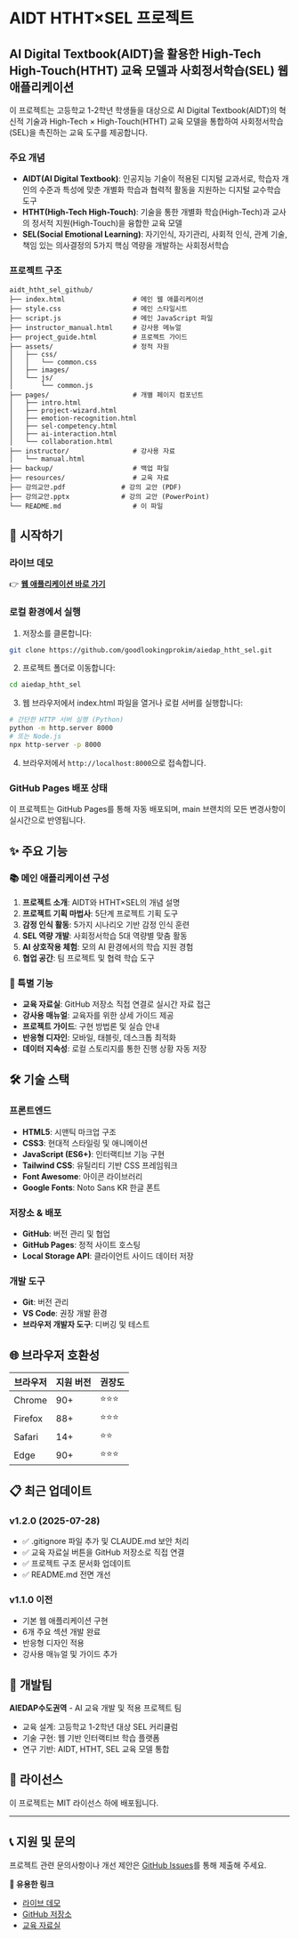 # AIDT HTHT×SEL 프로젝트

## AI Digital Textbook(AIDT)을 활용한 High-Tech High-Touch(HTHT) 교육 모델과 사회정서학습(SEL) 웹 애플리케이션

이 프로젝트는 고등학교 1-2학년 학생들을 대상으로 AI Digital Textbook(AIDT)의 혁신적 기술과 High-Tech × High-Touch(HTHT) 교육 모델을 통합하여 사회정서학습(SEL)을 촉진하는 교육 도구를 제공합니다.

### 주요 개념

* **AIDT(AI Digital Textbook)**: 인공지능 기술이 적용된 디지털 교과서로, 학습자 개인의 수준과 특성에 맞춘 개별화 학습과 협력적 활동을 지원하는 디지털 교수학습 도구
* **HTHT(High-Tech High-Touch)**: 기술을 통한 개별화 학습(High-Tech)과 교사의 정서적 지원(High-Touch)을 융합한 교육 모델
* **SEL(Social Emotional Learning)**: 자기인식, 자기관리, 사회적 인식, 관계 기술, 책임 있는 의사결정의 5가지 핵심 역량을 개발하는 사회정서학습

### 프로젝트 구조

```
aidt_htht_sel_github/
├── index.html                 # 메인 웹 애플리케이션
├── style.css                  # 메인 스타일시트
├── script.js                  # 메인 JavaScript 파일
├── instructor_manual.html     # 강사용 메뉴얼
├── project_guide.html         # 프로젝트 가이드
├── assets/                    # 정적 자원
│   ├── css/
│   │   └── common.css
│   ├── images/
│   └── js/
│       └── common.js
├── pages/                     # 개별 페이지 컴포넌트
│   ├── intro.html
│   ├── project-wizard.html
│   ├── emotion-recognition.html
│   ├── sel-competency.html
│   ├── ai-interaction.html
│   └── collaboration.html
├── instructor/                # 강사용 자료
│   └── manual.html
├── backup/                    # 백업 파일
├── resources/                 # 교육 자료
├── 강의교안.pdf              # 강의 교안 (PDF)
├── 강의교안.pptx             # 강의 교안 (PowerPoint)
└── README.md                  # 이 파일
```

## 🚀 시작하기

### 라이브 데모
👉 **[웹 애플리케이션 바로 가기](https://goodlookingprokim.github.io/aiedap_htht_sel/)**

### 로컬 환경에서 실행

1. 저장소를 클론합니다:
```bash
git clone https://github.com/goodlookingprokim/aiedap_htht_sel.git
```

2. 프로젝트 폴더로 이동합니다:
```bash
cd aiedap_htht_sel
```

3. 웹 브라우저에서 index.html 파일을 열거나 로컬 서버를 실행합니다:
```bash
# 간단한 HTTP 서버 실행 (Python)
python -m http.server 8000
# 또는 Node.js
npx http-server -p 8000
```

4. 브라우저에서 `http://localhost:8000`으로 접속합니다.

### GitHub Pages 배포 상태
이 프로젝트는 GitHub Pages를 통해 자동 배포되며, main 브랜치의 모든 변경사항이 실시간으로 반영됩니다.

## ✨ 주요 기능

### 📚 메인 애플리케이션 구성
1. **프로젝트 소개**: AIDT와 HTHT×SEL의 개념 설명
2. **프로젝트 기획 마법사**: 5단계 프로젝트 기획 도구
3. **감정 인식 활동**: 5가지 시나리오 기반 감정 인식 훈련
4. **SEL 역량 개발**: 사회정서학습 5대 역량별 맞춤 활동
5. **AI 상호작용 체험**: 모의 AI 환경에서의 학습 지원 경험
6. **협업 공간**: 팀 프로젝트 및 협력 학습 도구

### 🎯 특별 기능
- **교육 자료실**: GitHub 저장소 직접 연결로 실시간 자료 접근
- **강사용 매뉴얼**: 교육자를 위한 상세 가이드 제공
- **프로젝트 가이드**: 구현 방법론 및 실습 안내
- **반응형 디자인**: 모바일, 태블릿, 데스크톱 최적화
- **데이터 지속성**: 로컬 스토리지를 통한 진행 상황 자동 저장

## 🛠 기술 스택

### 프론트엔드
- **HTML5**: 시맨틱 마크업 구조
- **CSS3**: 현대적 스타일링 및 애니메이션
- **JavaScript (ES6+)**: 인터랙티브 기능 구현
- **Tailwind CSS**: 유틸리티 기반 CSS 프레임워크
- **Font Awesome**: 아이콘 라이브러리
- **Google Fonts**: Noto Sans KR 한글 폰트

### 저장소 & 배포
- **GitHub**: 버전 관리 및 협업
- **GitHub Pages**: 정적 사이트 호스팅
- **Local Storage API**: 클라이언트 사이드 데이터 저장

### 개발 도구
- **Git**: 버전 관리
- **VS Code**: 권장 개발 환경
- **브라우저 개발자 도구**: 디버깅 및 테스트

## 🌐 브라우저 호환성

| 브라우저 | 지원 버전 | 권장도 |
|---------|----------|-------|
| Chrome | 90+ | ⭐⭐⭐ |
| Firefox | 88+ | ⭐⭐⭐ |
| Safari | 14+ | ⭐⭐ |
| Edge | 90+ | ⭐⭐⭐ |

## 📋 최근 업데이트

### v1.2.0 (2025-07-28)
- ✅ .gitignore 파일 추가 및 CLAUDE.md 보안 처리
- ✅ 교육 자료실 버튼을 GitHub 저장소로 직접 연결
- ✅ 프로젝트 구조 문서화 업데이트
- ✅ README.md 전면 개선

### v1.1.0 이전
- 기본 웹 애플리케이션 구현
- 6개 주요 섹션 개발 완료
- 반응형 디자인 적용
- 강사용 매뉴얼 및 가이드 추가

## 👥 개발팀

**AIEDAP수도권역** - AI 교육 개발 및 적용 프로젝트 팀

- 교육 설계: 고등학교 1-2학년 대상 SEL 커리큘럼
- 기술 구현: 웹 기반 인터랙티브 학습 플랫폼
- 연구 기반: AIDT, HTHT, SEL 교육 모델 통합

## 📄 라이선스

이 프로젝트는 MIT 라이선스 하에 배포됩니다.

---

## 📞 지원 및 문의

프로젝트 관련 문의사항이나 개선 제안은 [GitHub Issues](https://github.com/goodlookingprokim/aiedap_htht_sel/issues)를 통해 제출해 주세요.

**🔗 유용한 링크**
- [라이브 데모](https://goodlookingprokim.github.io/aiedap_htht_sel/)
- [GitHub 저장소](https://github.com/goodlookingprokim/aiedap_htht_sel)
- [교육 자료실](https://github.com/goodlookingprokim/aiedap_htht_sel)
